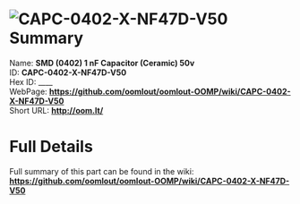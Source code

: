 
![CAPC-0402-X-NF47D-V50](https://github.com/oomlout/oomlout-OOMP/blob/master/parts/CAPC-0402-X-NF47D-V50/CAPC-0402-X-NF47D-V50_420.jpg)   
Summary
=================
  
Name: __SMD (0402) 1 nF Capacitor (Ceramic) 50v__    
ID: __CAPC-0402-X-NF47D-V50__   
Hex ID: ____   
WebPage: __https://github.com/oomlout/oomlout-OOMP/wiki/CAPC-0402-X-NF47D-V50__   
Short URL: __http://oom.lt/__   

Full Details
==========================
Full summary of this part can be found in the wiki:   
__https://github.com/oomlout/oomlout-OOMP/wiki/CAPC-0402-X-NF47D-V50__    

